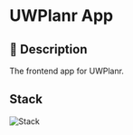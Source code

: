 # UWPlanr App

## 📃 Description

The frontend app for UWPlanr.

## Stack

![Stack](https://skillicons.dev/icons?i=ts,react)